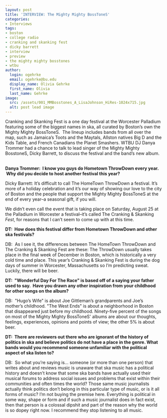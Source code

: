```yaml
---
layout: post
title: 'INTERVIEW: The Mighty Mighty BossToneS'
categories:
- Interviews
tags:
- boston
- college radio
- cranking and skanking fest
- dicky barrett
- interview
- preview
- the mighty mighty bosstones
- wtbu
author:
  login: ogehrke
  email: ogehrke@bu.edu
  display_name: Olivia Gehrke
  first_name: Olivia
  last_name: Gehrke
image:
  src: /assets/001_MMBosstones_A_LisaJohnson_HiRes-1024x715.jpg
  alt: post lead image
---
```


Cranking and Skanking Fest is a one day festival at the Worcester Palladium featuring some of the biggest names in ska, all curated by Boston’s own the Mighty Mighty BossToneS.  The lineup includes bands from all over the map, such as Jamaica’s Toots and the Maytals, Allston natives Big D and the Kids Table, and French Canadians the Planet Smashers. WTBU DJ Danya Trommer had a chance to talk to lead singer of the Mighty Mighty BosstoneS, Dicky Barrett, to discuss the festival and the band’s new album.  

**Danya Trommer:  I know you guys do Hometown ThrowDown every year.  Why did you decide to host another festival this year?**

Dicky Barrett: It’s difficult to call The HomeTown ThrowDown a festival. It’s more of a holiday celebration and it’s our way of showing our love to the city of Boston and the people that support the Mighty Mighty BossToneS at the end of every year–a seasonal gift, if you will.

We didn’t even call the event that is taking place on Saturday, August 25 at the Palladium in Worcester a festival–it’s called The Cranking & Skanking _Fest_, for reasons that I can’t seem to come up with at this time.

**DT:  How does this festival differ from Hometown ThrowDown and other ska festivals?**

DB:  As I see it, the differences between The HomeTown ThrowDown and The Cranking & Skanking Fest are these: The ThrowDown usually takes place in the final week of December in Boston, which is historically a very cold time and place. This year’s Cranking & Skanking Fest is during the dog days of summer in Worcester, Massachusetts so I’m predicting sweat. Luckily, there will be beer.

**DT:  "Wonderful Day For The Race" is based off of a saying your father used to say.  Have you drawn any other inspiration from your childhood for other songs on the album?**

DB:  "Hugo’s Wife" is about Joe Gittleman’s grandparents and Joe’s mother’s childhood. "The West Ends" is about a neighborhood in Boston that disappeared just before my childhood. Ninety-five percent of the songs on most of the Mighty Mighty BossToneS' albums are about our thoughts, feelings, experiences, opinions and points of view; the other 5% is about beer.

**DT:  There are reviewers out there who are ignorant of the history of politics in ska and believe politics do not have a place in the genre. What bands would you recommend someone unfamiliar with the political aspect of ska listen to?**

DB:  So what you’re saying is... someone (or more than one person) that writes about and reviews music is unaware that ska music has a political history and doesn’t know that some ska bands have actually used their musical forums to address social issues and problems that exist within their communities and often times the world? Those same music journalists actually think politics don’t belong in this particular type of music, or is it all forms of music? I’m not buying the premise here. Everything is political in some way, shape or form and if such a music journalist does in fact exist, then that person is a colossal dipshit and part of the reason why the world is so dopey right now. I recommend they stop listening to all music.